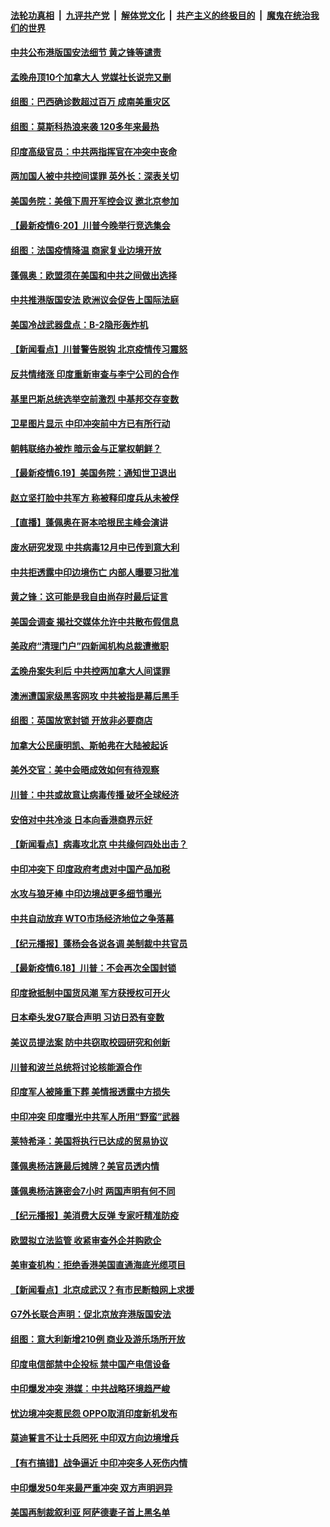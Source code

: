 ####  [法轮功真相](../../../../basic/blob/master/README.md?t=06210531) &nbsp;|&nbsp; [九评共产党](../../../../9ping.md/blob/master/README.md?t=06210531) &nbsp;|&nbsp; [解体党文化](../../../../jtdwh.md/blob/master/README.md?t=06210531)  &nbsp;|&nbsp; [共产主义的终极目的](../../../../gczydzjmd.md/blob/master/README.md?t=06210531) &nbsp;|&nbsp; [魔鬼在统治我们的世界](../../../../mgztzwmdsj.md/blob/master/README.md?t=06210531) 

#### [中共公布港版国安法细节 黄之锋等谴责](../pages/nsc418/n12200535.md?t=06210531) 

#### [孟晚舟顶10个加拿大人 党媒社长说完又删](../pages/nsc418/n12200398.md?t=06210531) 

#### [组图：巴西确诊数超过百万 成南美重灾区](../pages/nsc418/n12200146.md?t=06210531) 

#### [组图：莫斯科热浪来袭 120多年来最热](../pages/nsc418/n12198528.md?t=06210531) 

#### [印度高级官员：中共两指挥官在冲突中丧命](../pages/nsc418/n12200340.md?t=06210531) 

#### [两加国人被中共控间谍罪 英外长：深表关切](../pages/nsc418/n12200284.md?t=06210531) 

#### [美国务院：美俄下周开军控会议 邀北京参加](../pages/nsc418/n12200097.md?t=06210531) 

#### [【最新疫情6·20】川普今晚举行竞选集会](../pages/nsc418/n12199376.md?t=06210531) 

#### [组图：法国疫情降温 商家复业边境开放](../pages/nsc418/n12197405.md?t=06210531) 

#### [蓬佩奥：欧盟须在美国和中共之间做出选择](../pages/nsc418/n12199184.md?t=06210531) 

#### [中共推港版国安法 欧洲议会促告上国际法庭](../pages/nsc418/n12199257.md?t=06210531) 

#### [美国冷战武器盘点：B-2隐形轰炸机](../pages/nsc418/n12199226.md?t=06210531) 

#### [【新闻看点】川普警告脱钩 北京疫情传习震怒](../pages/nsc418/n12198957.md?t=06210531) 

#### [反共情绪涨 印度重新审查与李宁公司的合作](../pages/nsc418/n12199030.md?t=06210531) 

#### [基里巴斯总统选举空前激烈 中基邦交存变数](../pages/nsc418/n12199073.md?t=06210531) 

#### [卫星图片显示 中印冲突前中方已有所行动](../pages/nsc418/n12198966.md?t=06210531) 

#### [朝韩联络办被炸 暗示金与正掌权朝鲜？](../pages/nsc418/n12198651.md?t=06210531) 

#### [【最新疫情6.19】美国务院：通知世卫退出](../pages/nsc418/n12196803.md?t=06210531) 

#### [赵立坚打脸中共军方 称被释印度兵从未被俘](../pages/nsc418/n12198632.md?t=06210531) 

#### [【直播】蓬佩奥在哥本哈根民主峰会演讲](../pages/nsc418/n12198355.md?t=06210531) 

#### [废水研究发现 中共病毒12月中已传到意大利](../pages/nsc418/n12198335.md?t=06210531) 

#### [中共拒透露中印边境伤亡 内部人曝要习批准](../pages/nsc418/n12198521.md?t=06210531) 

#### [黄之锋：这可能是我自由尚存时最后证言](../pages/nsc418/n12198585.md?t=06210531) 

#### [美国会调查 揭社交媒体允许中共散布假信息](../pages/nsc418/n12198310.md?t=06210531) 

#### [美政府“清理门户”四新闻机构总裁遭撤职](../pages/nsc418/n12198300.md?t=06210531) 

#### [孟晚舟案失利后 中共控两加拿大人间谍罪](../pages/nsc418/n12197993.md?t=06210531) 

#### [澳洲遭国家级黑客网攻 中共被指是幕后黑手](../pages/nsc418/n12197232.md?t=06210531) 

#### [组图：英国放宽封锁 开放非必要商店](../pages/nsc418/n12194454.md?t=06210531) 

#### [加拿大公民康明凯、斯帕弗在大陆被起诉](../pages/nsc418/n12197374.md?t=06210531) 

#### [美外交官：美中会晤成效如何有待观察](../pages/nsc418/n12196954.md?t=06210531) 

#### [川普：中共或故意让病毒传播 破坏全球经济](../pages/nsc418/n12196283.md?t=06210531) 

#### [安倍对中共冷淡 日本向香港商界示好](../pages/nsc418/n12196586.md?t=06210531) 

#### [【新闻看点】病毒攻北京 中共缘何四处出击？](../pages/nsc418/n12196497.md?t=06210531) 

#### [中印冲突下 印度政府考虑对中国产品加税](../pages/nsc418/n12196479.md?t=06210531) 

#### [水攻与狼牙棒 中印边境战更多细节曝光](../pages/nsc418/n12196307.md?t=06210531) 

#### [中共自动放弃 WTO市场经济地位之争落幕](../pages/nsc418/n12196264.md?t=06210531) 

#### [【纪元播报】蓬杨会各说各调 美制裁中共官员](../pages/nsc418/n12196138.md?t=06210531) 

#### [【最新疫情6.18】川普：不会再次全国封锁](../pages/nsc418/n12193644.md?t=06210531) 

#### [印度掀抵制中国货风潮 军方获授权可开火](../pages/nsc418/n12195858.md?t=06210531) 

#### [日本牵头发G7联合声明 习访日恐有变数](../pages/nsc418/n12195483.md?t=06210531) 

#### [美议员提法案 防中共窃取校园研究和创新](../pages/nsc418/n12195563.md?t=06210531) 

#### [川普和波兰总统将讨论核能源合作](../pages/nsc418/n12195791.md?t=06210531) 

#### [印度军人被隆重下葬 美情报透露中方损失](../pages/nsc418/n12195687.md?t=06210531) 

#### [中印冲突 印度曝光中共军人所用“野蛮”武器](../pages/nsc418/n12195119.md?t=06210531) 

#### [莱特希泽：美国将执行已达成的贸易协议](../pages/nsc418/n12195278.md?t=06210531) 

#### [蓬佩奥杨洁篪最后摊牌？美官员透内情](../pages/nsc418/n12195078.md?t=06210531) 

#### [蓬佩奥杨洁篪密会7小时 两国声明有何不同](../pages/nsc418/n12194738.md?t=06210531) 

#### [【纪元播报】美消费大反弹 专家吁精准防疫](../pages/nsc418/n12193751.md?t=06210531) 

#### [欧盟拟立法监管 收紧审查外企并购欧企](../pages/nsc418/n12193604.md?t=06210531) 

#### [美审查机构：拒绝香港美国直通海底光缆项目](../pages/nsc418/n12193561.md?t=06210531) 

#### [【新闻看点】北京成武汉？有市民断粮网上求援](../pages/nsc418/n12193215.md?t=06210531) 

#### [G7外长联合声明：促北京放弃港版国安法](../pages/nsc418/n12193181.md?t=06210531) 

#### [组图：意大利新增210例 商业及游乐场所开放](../pages/nsc418/n12191439.md?t=06210531) 

#### [印度电信部禁中企投标 禁中国产电信设备](../pages/nsc418/n12193167.md?t=06210531) 

#### [中印爆发冲突 港媒：中共战略环境趋严峻](../pages/nsc418/n12193211.md?t=06210531) 

#### [忧边境冲突惹民怨 OPPO取消印度新机发布](../pages/nsc418/n12193074.md?t=06210531) 

#### [莫迪誓言不让士兵罔死 中印双方向边境增兵](../pages/nsc418/n12192801.md?t=06210531) 

#### [【有冇搞错】战争逼近 中印冲突多人死伤内情](../pages/nsc418/n12192916.md?t=06210531) 

#### [中印爆发50年来最严重冲突 双方声明迥异](../pages/nsc418/n12192677.md?t=06210531) 

#### [美国再制裁叙利亚 阿萨德妻子首上黑名单](../pages/nsc418/n12192793.md?t=06210531) 

